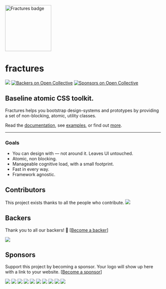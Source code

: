 <img src="https://fractures.space/static/badge-dark.svg" width="149" alt="Fractures badge" />

# fractures

![](https://travis-ci.org/fractures/fractures.svg)
[![Backers on Open Collective](https://opencollective.com/fractures/backers/badge.svg)](#backers)
[![Sponsors on Open Collective](https://opencollective.com/fractures/sponsors/badge.svg)](#sponsors) 

## Baseline atomic CSS toolkit.

Fractures helps you bootstrap design-systems and prototypes by providing a set of non-blocking, atomic, utility classes.

Read the [documentation](https://fractures.space/docs), see [examples](https://github.com/fractures/fractures-examples), or find out [more](https://fractures.space/about).

---

### Goals

- You can design with &mdash; not around it. Leaves UI untouched.
- Atomic, non blocking.
- Manageable cognitive load, with a small footprint.
- Fast in every way.
- Framework agnostic.

## Contributors

This project exists thanks to all the people who contribute. 
<a href="https://github.com/fractures/fractures/graphs/contributors"><img src="https://opencollective.com/fractures/contributors.svg?width=890&button=false" /></a>


## Backers

Thank you to all our backers! 🙏 [[Become a backer](https://opencollective.com/fractures#backer)]

<a href="https://opencollective.com/fractures#backers" target="_blank"><img src="https://opencollective.com/fractures/backers.svg?width=890"></a>


## Sponsors

Support this project by becoming a sponsor. Your logo will show up here with a link to your website. [[Become a sponsor](https://opencollective.com/fractures#sponsor)]

<a href="https://opencollective.com/fractures/sponsor/0/website" target="_blank"><img src="https://opencollective.com/fractures/sponsor/0/avatar.svg"></a>
<a href="https://opencollective.com/fractures/sponsor/1/website" target="_blank"><img src="https://opencollective.com/fractures/sponsor/1/avatar.svg"></a>
<a href="https://opencollective.com/fractures/sponsor/2/website" target="_blank"><img src="https://opencollective.com/fractures/sponsor/2/avatar.svg"></a>
<a href="https://opencollective.com/fractures/sponsor/3/website" target="_blank"><img src="https://opencollective.com/fractures/sponsor/3/avatar.svg"></a>
<a href="https://opencollective.com/fractures/sponsor/4/website" target="_blank"><img src="https://opencollective.com/fractures/sponsor/4/avatar.svg"></a>
<a href="https://opencollective.com/fractures/sponsor/5/website" target="_blank"><img src="https://opencollective.com/fractures/sponsor/5/avatar.svg"></a>
<a href="https://opencollective.com/fractures/sponsor/6/website" target="_blank"><img src="https://opencollective.com/fractures/sponsor/6/avatar.svg"></a>
<a href="https://opencollective.com/fractures/sponsor/7/website" target="_blank"><img src="https://opencollective.com/fractures/sponsor/7/avatar.svg"></a>
<a href="https://opencollective.com/fractures/sponsor/8/website" target="_blank"><img src="https://opencollective.com/fractures/sponsor/8/avatar.svg"></a>
<a href="https://opencollective.com/fractures/sponsor/9/website" target="_blank"><img src="https://opencollective.com/fractures/sponsor/9/avatar.svg"></a>


